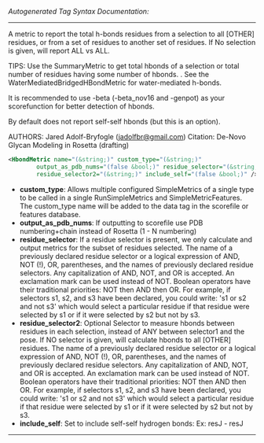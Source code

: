 <!-- THIS IS AN AUTOGENERATED FILE: Don't edit it directly, instead change the schema definition in the code itself. -->

_Autogenerated Tag Syntax Documentation:_

---
A metric to report the total h-bonds residues from a selection to all [OTHER] residues, or from a set of residues to another set of residues.  If No selection is given, will report ALL vs ALL.

 TIPS:
  Use the SummaryMetric to get total hbonds of a selection or total number of residues having some number of hbonds. . See the WaterMediatedBridgedHBondMetric for water-mediated h-bonds.

  It is recommended to use -beta (-beta_nov16 and -genpot) as your scorefunction for better detection of hbonds.

  By default does not report self-self hbonds (but this is an option).

 AUTHORS:
  Jared Adolf-Bryfogle (jadolfbr@gmail.com)
   Citation: De-Novo Glycan Modeling in Rosetta (drafting)

```xml
<HbondMetric name="(&string;)" custom_type="(&string;)"
        output_as_pdb_nums="(false &bool;)" residue_selector="(&string;)"
        residue_selector2="(&string;)" include_self="(false &bool;)" />
```

-   **custom_type**: Allows multiple configured SimpleMetrics of a single type to be called in a single RunSimpleMetrics and SimpleMetricFeatures. 
 The custom_type name will be added to the data tag in the scorefile or features database.
-   **output_as_pdb_nums**: If outputting to scorefile use PDB numbering+chain instead of Rosetta (1 - N numbering)
-   **residue_selector**: If a residue selector is present, we only calculate and output metrics for the subset of residues selected. The name of a previously declared residue selector or a logical expression of AND, NOT (!), OR, parentheses, and the names of previously declared residue selectors. Any capitalization of AND, NOT, and OR is accepted. An exclamation mark can be used instead of NOT. Boolean operators have their traditional priorities: NOT then AND then OR. For example, if selectors s1, s2, and s3 have been declared, you could write: 's1 or s2 and not s3' which would select a particular residue if that residue were selected by s1 or if it were selected by s2 but not by s3.
-   **residue_selector2**: Optional Selector to measure hbonds between residues in each selection, instead of ANY between selector1 and the pose.  If NO selector is given, will calculate hbonds to all [OTHER] residues. The name of a previously declared residue selector or a logical expression of AND, NOT (!), OR, parentheses, and the names of previously declared residue selectors. Any capitalization of AND, NOT, and OR is accepted. An exclamation mark can be used instead of NOT. Boolean operators have their traditional priorities: NOT then AND then OR. For example, if selectors s1, s2, and s3 have been declared, you could write: 's1 or s2 and not s3' which would select a particular residue if that residue were selected by s1 or if it were selected by s2 but not by s3.
-   **include_self**: Set to include self-self hydrogen bonds: Ex: resJ - resJ

---
